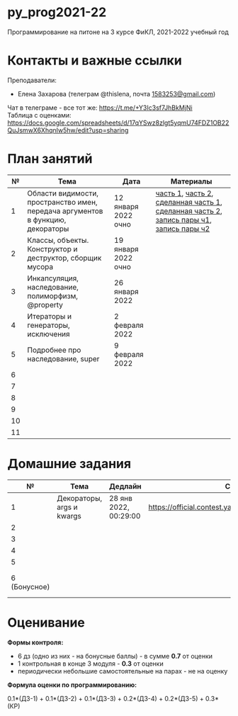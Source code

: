 # py_prog2021-22
Программирование на питоне на 3 курсе ФиКЛ, 2021-2022 учебный год 
# Контакты и важные ссылки
Преподаватели:
+ Елена Захарова (телеграм @thislena, почта 1583253@gmail.com)  


Чат в телеграме - все тот же: https://t.me/+Y3Ic3sf7JhBkMjNi   
Таблица с оценками: https://docs.google.com/spreadsheets/d/17qYSwz8zlgt5yqmU74FDZ1OB22QuJsmwX6XhqnIw5hw/edit?usp=sharing     

# План занятий
| № | Тема                                                                            | Дата | Материалы |
|---|---------------------------------------------------------------------------------|------|-----------|
| 1 | Области видимости, пространство имен, передача аргументов в функцию, декораторы | 12 января 2022 очно |[часть 1](https://github.com/eszakharova/py_prog2021-22/blob/main/lectures/01_1.ipynb), [часть 2](https://github.com/eszakharova/py_prog2021-22/blob/main/lectures/01_2.ipynb), [сделанная часть 1](https://github.com/eszakharova/py_prog2021-22/blob/main/lectures/01_1_done.ipynb), [сделанная часть 2](https://github.com/eszakharova/py_prog2021-22/blob/main/lectures/01_2_done.ipynb), [запись пары ч1](https://drive.google.com/file/d/1s_H5y8e4XIKQ3UXAB8ZOyZILeqerRAwT/view?usp=sharing), [запись пары ч2](https://drive.google.com/file/d/1c-KGK5rf-_jgtWB4WhJ7oVsLlw2XGiwX/view?usp=sharing)      |
| 2 | Классы, объекты. Конструктор и деструктор, сборщик мусора                       | 19 января 2022 очно     |           |
| 3 | Инкапсуляция, наследование, полиморфизм, @property                              | 26 января 2022     |           |
| 4 | Итераторы и генераторы, исключения                                              | 2 февраля 2022     |           |
| 5 | Подробнее про наследование, super                                               | 9 февраля 2022     |           |
| 6 |                                                                                 |      |           |
| 7 |                                                                                 |      |           |
| 8 |                                                                                 |      |           |
| 9 |                                                                                 |      |           |
| 10 |                                                                                |      |           |
| 11 |                                                                                |      |           |

# Домашние задания
| №            | Тема                      | Дедлайн | Ссылка | Вес               | Оценки |
|--------------|---------------------------|---------|--------|-------------------|--------|
| 1            | Декораторы, args и kwargs |   28 янв 2022, 00:29:00       |  https://official.contest.yandex.ru/contest/34608/enter  | 0.1               |        |
| 2            |                           |         |        | 0.1               |        |
| 3            |                           |         |        | 0.1               |        |
| 4            |                           |         |        | 0.2               |        |
| 5            |                           |         |        | 0.2               |        |
| 6 (Бонусное) |                           |         |        | 5 бонусных баллов |        |

# Оценивание 
**Формы контроля:**
+ 6 дз (одно из них - на бонусные баллы) - в сумме **0.7** от оценки
+ 1 контрольная в конце 3 модуля - **0.3** от оценки
+ периодически небольшие самостоятельные на парах - не на оценку

**Формула оценки по программированию:**

0.1*(ДЗ-1) + 0.1*(ДЗ-2) + 0.1*(ДЗ-3) + 0.2*(ДЗ-4) + 0.2*(ДЗ-5) + 0.3*(КР)


